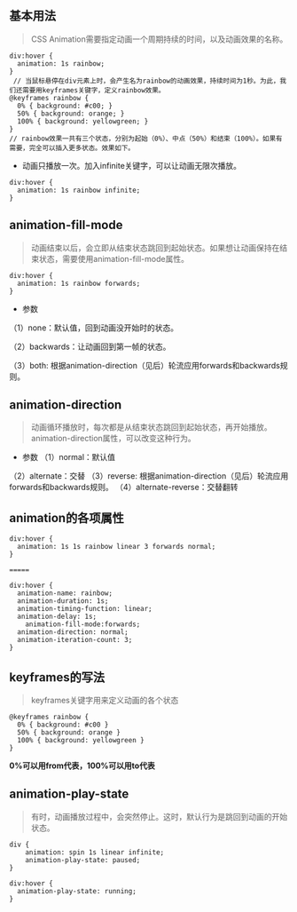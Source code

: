 ## 基本用法

> CSS Animation需要指定动画一个周期持续的时间，以及动画效果的名称。
```
div:hover {
  animation: 1s rainbow;
}
 // 当鼠标悬停在div元素上时，会产生名为rainbow的动画效果，持续时间为1秒。为此，我们还需要用keyframes关键字，定义rainbow效果。
@keyframes rainbow {
  0% { background: #c00; }
  50% { background: orange; }
  100% { background: yellowgreen; }
}
// rainbow效果一共有三个状态，分别为起始（0%）、中点（50%）和结束（100%）。如果有需要，完全可以插入更多状态。效果如下。

```
- 动画只播放一次。加入infinite关键字，可以让动画无限次播放。

```
div:hover {
  animation: 1s rainbow infinite;
}
```

## animation-fill-mode

> 动画结束以后，会立即从结束状态跳回到起始状态。如果想让动画保持在结束状态，需要使用animation-fill-mode属性。

```
div:hover {
  animation: 1s rainbow forwards;
}

```
 - 参数
 
（1）none：默认值，回到动画没开始时的状态。

（2）backwards：让动画回到第一帧的状态。

（3）both: 根据animation-direction（见后）轮流应用forwards和backwards规则。

## animation-direction
> 动画循环播放时，每次都是从结束状态跳回到起始状态，再开始播放。animation-direction属性，可以改变这种行为。
- 参数
（1）normal：默认值

（2）alternate：交替
（3）reverse: 根据animation-direction（见后）轮流应用forwards和backwards规则。
（4）alternate-reverse：交替翻转

## animation的各项属性

```
div:hover {
  animation: 1s 1s rainbow linear 3 forwards normal;
}

=====

div:hover {
  animation-name: rainbow;
  animation-duration: 1s;
  animation-timing-function: linear;
  animation-delay: 1s;
    animation-fill-mode:forwards;
  animation-direction: normal;
  animation-iteration-count: 3;
}

```
## keyframes的写法
> keyframes关键字用来定义动画的各个状态

```
@keyframes rainbow {
  0% { background: #c00 }
  50% { background: orange }
  100% { background: yellowgreen }
}

```
**0%可以用from代表，100%可以用to代表**

## animation-play-state
> 有时，动画播放过程中，会突然停止。这时，默认行为是跳回到动画的开始状态。


```
div {
    animation: spin 1s linear infinite;
    animation-play-state: paused;
}

div:hover {
  animation-play-state: running;
}

```